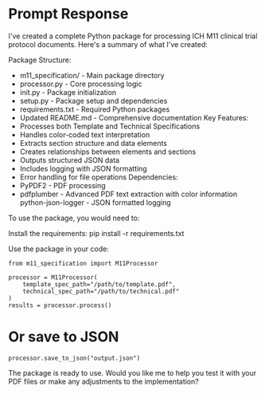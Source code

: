 # Prompt Response

I've created a complete Python package for processing ICH M11 clinical trial protocol documents. Here's a summary of what I've created:

Package Structure:
- m11_specification/ - Main package directory
- processor.py - Core processing logic
- init.py - Package initialization
- setup.py - Package setup and dependencies
- requirements.txt - Required Python packages
- Updated README.md - Comprehensive documentation
Key Features:
- Processes both Template and Technical Specifications
- Handles color-coded text interpretation
- Extracts section structure and data elements
- Creates relationships between elements and sections
- Outputs structured JSON data
- Includes logging with JSON formatting
- Error handling for file operations
Dependencies:
- PyPDF2 - PDF processing
- pdfplumber - Advanced PDF text extraction with color information
python-json-logger - JSON formatted logging

To use the package, you would need to:

Install the requirements:
pip install -r requirements.txt

Use the package in your code:

```
from m11_specification import M11Processor

processor = M11Processor(
    template_spec_path="/path/to/template.pdf",
    technical_spec_path="/path/to/technical.pdf"
)
results = processor.process()
````

# Or save to JSON

```
processor.save_to_json("output.json")
```

The package is ready to use. Would you like me to help you test it with your PDF files or make any adjustments to the implementation?
